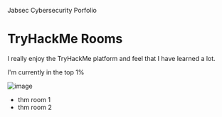   Jabsec Cybersecurity Porfolio

TryHackMe Rooms
===============

I really enjoy the TryHackMe platform and feel that I have learned a lot. 

I'm currently in the top 1% 

![image](https://github.com/user-attachments/assets/a5872836-d4e6-4273-8623-e80c56ef1df8)

* thm room 1
* thm room 2
